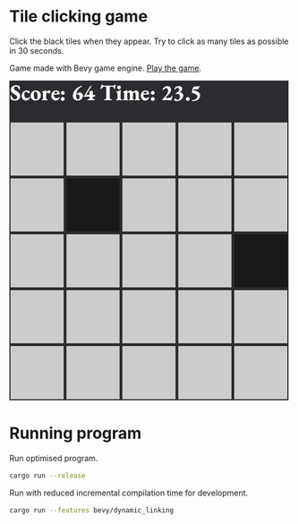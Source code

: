 # Tile clicking game
Click the black tiles when they appear.
Try to click as many tiles as possible in 30 seconds.

Game made with Bevy game engine.
[Play the game](https://hgrebnednav.github.io/tile-clicker/).

![Screenshot](assets/screenshot.png)

# Running program
Run optimised program.
```bash
cargo run --release
```

Run with reduced incremental compilation time for development.
```bash
cargo run --features bevy/dynamic_linking
```
